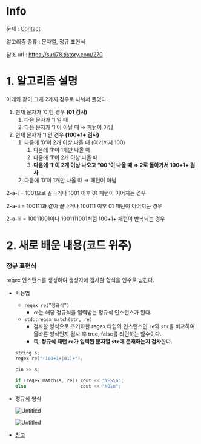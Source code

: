 # Info

문제 : [Contact](https://www.acmicpc.net/problem/1013)

알고리즘 종류 : 문자열, 정규 표현식

참조 url : https://suri78.tistory.com/270


# 1. 알고리즘 설명
아래와 같이 크게 2가지 경우로 나눠서 풀었다.

1. 현재 문자가 ‘0’인 경우 **(01 검사)**
    1. 다음 문자가 ‘1’일 때
    2. 다음 문자가 ‘1’이 아닐 때 ⇒ 패턴이 아님
2. 현재 문자가 ‘1’인 경우 **(100+1+ 검사)**
    1. 다음에 ‘0’이 2개 이상 나올 때 (여기까지 100)
        1. 다음에 ‘1’이 1개만 나올 때
        2. 다음에 ‘1’이 2개 이상 나올 때
        3. **다음에 ‘1’이 2개 이상 나오고 “00”이 나올 때 ⇒ 2로 돌아가서 100+1+ 검사** 
    2. 다음에 ‘0’이 1개만 나올 때 ⇒ 패턴이 아님

2-a-i = 1001으로 끝나거나 1001 이후 01 패턴이 이어지는 경우

2-a-ii = 100111과 같이 끝나거나 100111 이후 01 패턴이 이어지는 경우

2-a-iii = 10011001이나 1001111001처럼 100+1+ 패턴이 반복되는 경우


# 2. 새로 배운 내용(코드 위주)

### <regex> 정규 표현식

regex 인스턴스를 생성하여 생성자에 검사할 형식을 인수로 넘긴다.

- 사용법
    - `regex re(”정규식”)`
        - `re`는 해당 정규식을 입력받는 정규식 인스턴스가 된다.
    - `std::regex_match(str, re)`
        - 검사할 형식으로 초기화한 regex 타입의 인스턴스인 `re`와 `str`을 비교하여 올바른 형식인지 검사 후 true, false를 리턴하는 함수이다.
        - 즉, **정규식 패턴 `re`가 입력된 문자열 `str`에 존재하는지 검사**한다.
    
    ```cpp
    string s;
    regex re("(100+1+|01)+");
    
    cin >> s;
    
    if (regex_match(s, re)) cout << "YES\n";
    else					cout << "NO\n";
    ```
    
- 정규식 형식
    
    ![Untitled](https://s3-us-west-2.amazonaws.com/secure.notion-static.com/0e49f8f5-0b83-4941-ae06-1f062b255901/Untitled.png)
    
    ![Untitled](https://s3-us-west-2.amazonaws.com/secure.notion-static.com/aa4042a7-f604-4b4f-a58b-cd35d5eac20a/Untitled.png)

- [참고](https://ansohxxn.github.io/cpp/chapter18-5/)
